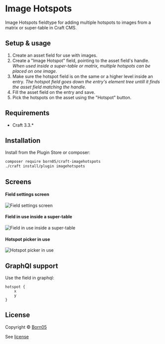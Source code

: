 # Image Hotspots

Image Hotspots fieldtype for adding multiple hotspots to images from a matrix or super-table in Craft CMS.

## Setup & usage

1. Create an asset field for use with images.
2. Create a "Image Hotspot" field, pointing to the asset field's handle. _When used inside a super-table or matrix, multiple hotspots can be placed on one image._
3. Make sure the hotspot field is on the same or a higher level inside an entry. _The hotspot field goes down the entry's element tree untill it finds the asset field matching the handle._
4. Fill the asset field on the entry and save.
5. Pick the hotspots on the asset using the "Hotspot" button.

## Requirements

- Craft 3.3.*

## Installation

Install from the Plugin Store or composer:

```bash
composer require born05/craft-imagehotspots
./craft install/plugin imagehotspots
```

## Screens

#### Field settings screen
![Field settings screen](https://raw.githubusercontent.com/born05/craft-imagehotspots/master/field-settings.png)

#### Field in use inside a super-table
![Field in use inside a super-table](https://raw.githubusercontent.com/born05/craft-imagehotspots/master/field-use.png)

#### Hotspot picker in use
![Hotspot picker in use](https://raw.githubusercontent.com/born05/craft-imagehotspots/master/picker-use.png)

## GraphQl support

Use the field in graphql:

```gql
hotspot {
    x
    y
}
```

## License

Copyright © [Born05](https://www.born05.com/)

See [license](https://github.com/born05/craft-imagehotspots/blob/master/LICENSE.md)